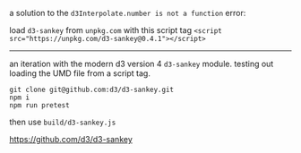 a solution to the `d3Interpolate.number is not a function` error:
 
load `d3-sankey` from `unpkg.com` with this script tag
`<script src="https://unpkg.com/d3-sankey@0.4.1"></script>`

---

an iteration with the modern d3 version 4 `d3-sankey` module.  testing out loading the UMD file from a script tag.

```
git clone git@github.com:d3/d3-sankey.git
npm i
npm run pretest
```

then use `build/d3-sankey.js`

https://github.com/d3/d3-sankey
